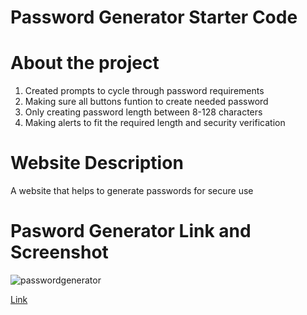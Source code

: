 # Password Generator Starter Code

# About the project
1. Created prompts to cycle through password requirements 
2. Making sure all buttons funtion to create needed password
3. Only creating password length between 8-128 characters
4. Making alerts to fit the required length and security verification

# Website Description
A website that helps to generate passwords for secure use

# Pasword Generator Link and Screenshot
![passwordgenerator](https://user-images.githubusercontent.com/84938967/126098932-29869eae-39d0-4c8d-a2fa-22a1bd8b1c35.JPG)

[Link](https://mapalacio19.github.io/module-3/)

